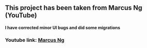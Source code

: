 ## This project has been taken from Marcus Ng (YouTube)

#### I have corrected minor UI bugs and did some migrations

### Youtube link: [Marcus Ng](https://youtu.be/h-igXZCCrrc)
